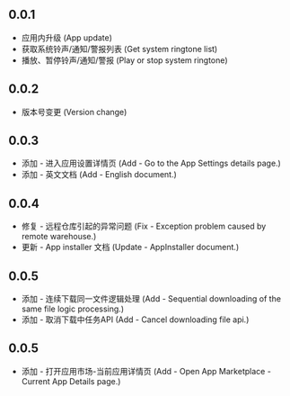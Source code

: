 ## 0.0.1

* 应用内升级 (App update)
* 获取系统铃声/通知/警报列表 (Get system ringtone list)
* 播放、暂停铃声/通知/警报 (Play or stop system ringtone)

## 0.0.2

* 版本号变更 (Version change)

## 0.0.3

* 添加 - 进入应用设置详情页 (Add - Go to the App Settings details page.)
* 添加 - 英文文档 (Add - English document.)

## 0.0.4

* 修复 - 远程仓库引起的异常问题 (Fix - Exception problem caused by remote warehouse.)
* 更新 - App installer 文档 (Update - AppInstaller document.)

## 0.0.5

* 添加 - 连续下载同一文件逻辑处理 (Add - Sequential downloading of the same file logic processing.)
* 添加 - 取消下载中任务API (Add - Cancel downloading file api.)

## 0.0.5

* 添加 - 打开应用市场-当前应用详情页 (Add - Open App Marketplace - Current App Details page.)